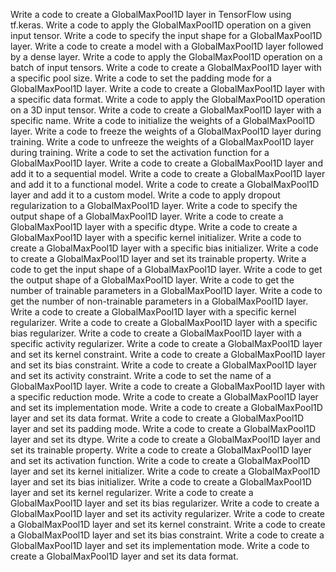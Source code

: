Write a code to create a GlobalMaxPool1D layer in TensorFlow using tf.keras.
Write a code to apply the GlobalMaxPool1D operation on a given input tensor.
Write a code to specify the input shape for a GlobalMaxPool1D layer.
Write a code to create a model with a GlobalMaxPool1D layer followed by a dense layer.
Write a code to apply the GlobalMaxPool1D operation on a batch of input tensors.
Write a code to create a GlobalMaxPool1D layer with a specific pool size.
Write a code to set the padding mode for a GlobalMaxPool1D layer.
Write a code to create a GlobalMaxPool1D layer with a specific data format.
Write a code to apply the GlobalMaxPool1D operation on a 3D input tensor.
Write a code to create a GlobalMaxPool1D layer with a specific name.
Write a code to initialize the weights of a GlobalMaxPool1D layer.
Write a code to freeze the weights of a GlobalMaxPool1D layer during training.
Write a code to unfreeze the weights of a GlobalMaxPool1D layer during training.
Write a code to set the activation function for a GlobalMaxPool1D layer.
Write a code to create a GlobalMaxPool1D layer and add it to a sequential model.
Write a code to create a GlobalMaxPool1D layer and add it to a functional model.
Write a code to create a GlobalMaxPool1D layer and add it to a custom model.
Write a code to apply dropout regularization to a GlobalMaxPool1D layer.
Write a code to specify the output shape of a GlobalMaxPool1D layer.
Write a code to create a GlobalMaxPool1D layer with a specific dtype.
Write a code to create a GlobalMaxPool1D layer with a specific kernel initializer.
Write a code to create a GlobalMaxPool1D layer with a specific bias initializer.
Write a code to create a GlobalMaxPool1D layer and set its trainable property.
Write a code to get the input shape of a GlobalMaxPool1D layer.
Write a code to get the output shape of a GlobalMaxPool1D layer.
Write a code to get the number of trainable parameters in a GlobalMaxPool1D layer.
Write a code to get the number of non-trainable parameters in a GlobalMaxPool1D layer.
Write a code to create a GlobalMaxPool1D layer with a specific kernel regularizer.
Write a code to create a GlobalMaxPool1D layer with a specific bias regularizer.
Write a code to create a GlobalMaxPool1D layer with a specific activity regularizer.
Write a code to create a GlobalMaxPool1D layer and set its kernel constraint.
Write a code to create a GlobalMaxPool1D layer and set its bias constraint.
Write a code to create a GlobalMaxPool1D layer and set its activity constraint.
Write a code to set the name of a GlobalMaxPool1D layer.
Write a code to create a GlobalMaxPool1D layer with a specific reduction mode.
Write a code to create a GlobalMaxPool1D layer and set its implementation mode.
Write a code to create a GlobalMaxPool1D layer and set its data format.
Write a code to create a GlobalMaxPool1D layer and set its padding mode.
Write a code to create a GlobalMaxPool1D layer and set its dtype.
Write a code to create a GlobalMaxPool1D layer and set its trainable property.
Write a code to create a GlobalMaxPool1D layer and set its activation function.
Write a code to create a GlobalMaxPool1D layer and set its kernel initializer.
Write a code to create a GlobalMaxPool1D layer and set its bias initializer.
Write a code to create a GlobalMaxPool1D layer and set its kernel regularizer.
Write a code to create a GlobalMaxPool1D layer and set its bias regularizer.
Write a code to create a GlobalMaxPool1D layer and set its activity regularizer.
Write a code to create a GlobalMaxPool1D layer and set its kernel constraint.
Write a code to create a GlobalMaxPool1D layer and set its bias constraint.
Write a code to create a GlobalMaxPool1D layer and set its implementation mode.
Write a code to create a GlobalMaxPool1D layer and set its data format.
